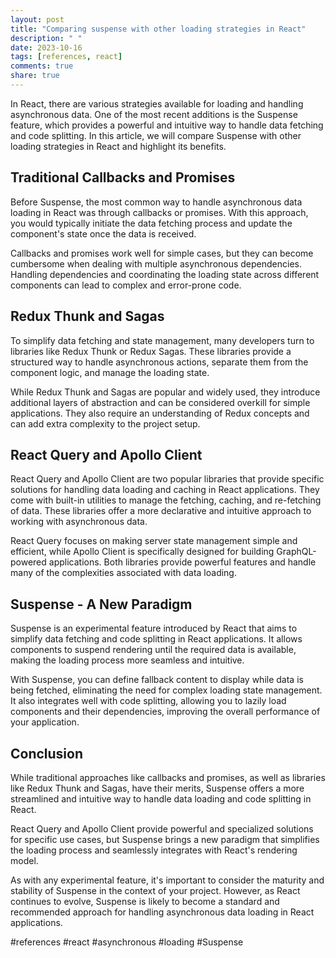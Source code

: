 ```yaml
---
layout: post
title: "Comparing suspense with other loading strategies in React"
description: " "
date: 2023-10-16
tags: [references, react]
comments: true
share: true
---
```


In React, there are various strategies available for loading and handling asynchronous data. One of the most recent additions is the Suspense feature, which provides a powerful and intuitive way to handle data fetching and code splitting. In this article, we will compare Suspense with other loading strategies in React and highlight its benefits.

## Traditional Callbacks and Promises

Before Suspense, the most common way to handle asynchronous data loading in React was through callbacks or promises. With this approach, you would typically initiate the data fetching process and update the component's state once the data is received.

Callbacks and promises work well for simple cases, but they can become cumbersome when dealing with multiple asynchronous dependencies. Handling dependencies and coordinating the loading state across different components can lead to complex and error-prone code.

## Redux Thunk and Sagas

To simplify data fetching and state management, many developers turn to libraries like Redux Thunk or Redux Sagas. These libraries provide a structured way to handle asynchronous actions, separate them from the component logic, and manage the loading state.

While Redux Thunk and Sagas are popular and widely used, they introduce additional layers of abstraction and can be considered overkill for simple applications. They also require an understanding of Redux concepts and can add extra complexity to the project setup.

## React Query and Apollo Client

React Query and Apollo Client are two popular libraries that provide specific solutions for handling data loading and caching in React applications. They come with built-in utilities to manage the fetching, caching, and re-fetching of data. These libraries offer a more declarative and intuitive approach to working with asynchronous data.

React Query focuses on making server state management simple and efficient, while Apollo Client is specifically designed for building GraphQL-powered applications. Both libraries provide powerful features and handle many of the complexities associated with data loading.

## Suspense - A New Paradigm

Suspense is an experimental feature introduced by React that aims to simplify data fetching and code splitting in React applications. It allows components to suspend rendering until the required data is available, making the loading process more seamless and intuitive.

With Suspense, you can define fallback content to display while data is being fetched, eliminating the need for complex loading state management. It also integrates well with code splitting, allowing you to lazily load components and their dependencies, improving the overall performance of your application.

## Conclusion

While traditional approaches like callbacks and promises, as well as libraries like Redux Thunk and Sagas, have their merits, Suspense offers a more streamlined and intuitive way to handle data loading and code splitting in React.

React Query and Apollo Client provide powerful and specialized solutions for specific use cases, but Suspense brings a new paradigm that simplifies the loading process and seamlessly integrates with React's rendering model.

As with any experimental feature, it's important to consider the maturity and stability of Suspense in the context of your project. However, as React continues to evolve, Suspense is likely to become a standard and recommended approach for handling asynchronous data loading in React applications.

#references #react #asynchronous #loading #Suspense